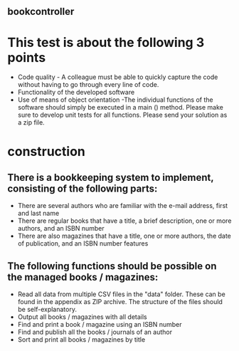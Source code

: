 ## bookcontroller

# This test is about the following 3 points

- Code quality - A colleague must be able to quickly capture the code without having to go through every line of code.
- Functionality of the developed software
- Use of means of object orientation
-The individual functions of the software should simply be executed in a main () method. Please make sure to develop unit tests for all functions.
Please send your solution as a zip file.

# construction

## There is a bookkeeping system to implement, consisting of the following parts:
- There are several authors who are familiar with the e-mail address, first and last name
- There are regular books that have a title, a brief description, one or more authors, and an ISBN number
- There are also magazines that have a title, one or more authors, the date of publication, and an ISBN number
features
## The following functions should be possible on the managed books / magazines:
- Read all data from multiple CSV files in the "data" folder. These can be found in the appendix as ZIP archive. The structure of the files should be self-explanatory.
- Output all books / magazines with all details
- Find and print a book / magazine using an ISBN number
- Find and publish all the books / journals of an author
- Sort and print all books / magazines by title
